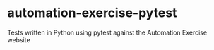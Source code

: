 # automation-exercise-pytest
Tests written in Python using pytest against the Automation Exercise website
